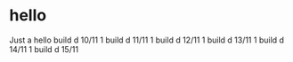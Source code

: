 # hello
Just a hello
build d 10/11 1
build d 11/11 1
build d 12/11 1
build d 13/11 1
build d 14/11 1
build d 15/11 
